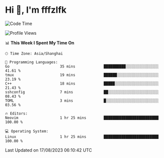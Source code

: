 # Hi 👋, I'm fffzlfk

<!--START_SECTION:waka-->
![Code Time](http://img.shields.io/badge/Code%20Time-347%20hrs%2022%20mins-blue)

![Profile Views](http://img.shields.io/badge/Profile%20Views-10-blue)

📊 **This Week I Spent My Time On** 

```text
🕑︎ Time Zone: Asia/Shanghai

💬 Programming Languages: 
Go                       35 mins             ██████████░░░░░░░░░░░░░░░   41.61 % 
tmux                     19 mins             ██████░░░░░░░░░░░░░░░░░░░   23.19 % 
C++                      18 mins             █████░░░░░░░░░░░░░░░░░░░░   21.43 % 
sshconfig                7 mins              ██░░░░░░░░░░░░░░░░░░░░░░░   08.43 % 
TOML                     3 mins              █░░░░░░░░░░░░░░░░░░░░░░░░   03.56 % 

🔥 Editors: 
Neovim                   1 hr 25 mins        █████████████████████████   100.00 % 

💻 Operating System: 
Linux                    1 hr 25 mins        █████████████████████████   100.00 % 
```


 Last Updated on 17/08/2023 06:10:42 UTC
<!--END_SECTION:waka-->
